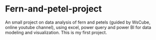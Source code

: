 # Fern-and-petel-project
An small project on data analysis of fern and petels (guided by WsCube, online youtube channel), using excel, power query and power BI for data modeling and visualization. This is my first project.
